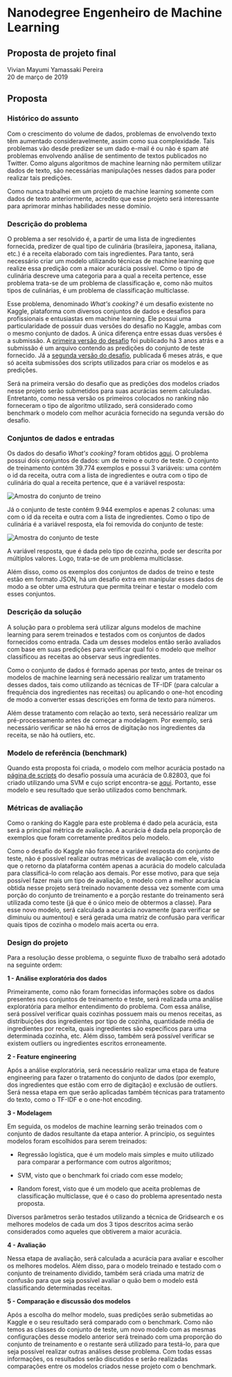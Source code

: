 # Nanodegree Engenheiro de Machine Learning
## Proposta de projeto final
Vivian Mayumi Yamassaki Pereira  
20 de março de 2019

## Proposta

### Histórico do assunto
Com o crescimento do volume de dados, problemas de envolvendo texto têm aumentado consideravelmente, assim como sua complexidade. Tais problemas vão desde predizer se um dado e-mail é ou não é spam até problemas envolvendo análise de sentimento de textos publicados no Twitter. Como alguns algoritmos de machine learning não permitem utilizar dados de texto, são necessárias manipulações nesses dados para poder realizar tais predições.

Como nunca trabalhei em um projeto de machine learning somente com dados de texto anteriormente, acredito que esse projeto será interessante para aprimorar minhas habilidades nesse domínio. 

### Descrição do problema
O problema a ser resolvido é, a partir de uma lista de ingredientes fornecida, predizer de qual tipo de culinária (brasileira, japonesa, italiana, etc.) é a receita elaborado com tais ingredientes.
Para tanto, será necessário criar um modelo utilizando técnicas de machine learning que realize essa predição com a maior acurácia possível. Como o tipo de culinária descreve uma categoria para a qual a receita pertence, esse problema trata-se de um problema de classificação e, como não muitos tipos de culinárias, é um problema de classificação multiclasse.

Esse problema, denominado _What's cooking?_ é um desafio existente no Kaggle, plataforma com diversos conjuntos de dados e desafios para profissionais e entusiastas em machine learning. Ele possui uma particularidade de possuir duas versões do desafio no Kaggle, ambas com o mesmo conjunto de dados. A única diferença entre essas duas versões é a submissão. A [primeira versão do desafio](https://www.kaggle.com/c/whats-cooking) foi publicado há 3 anos atrás e a submissão é um arquivo contendo as predições do conjunto de teste fornecido. Já a [segunda versão do desafio](https://www.kaggle.com/c/whats-cooking-kernels-only), publicada 6 meses atrás, e que só aceita submissões dos scripts utilizados para criar os modelos e as predições.

Será na primeira versão do desafio que as predições dos modelos criados nesse projeto serão submetidos para suas acurácias serem calculadas. Entretanto, como nessa versão os primeiros colocados no ranking não forneceram o tipo de algoritmo utilizado, será considerado como benchmark o modelo com melhor acurácia fornecido na segunda versão do desafio.

### Conjuntos de dados e entradas
Os dados do desafio _What's cooking?_ foram obtidos [aqui](https://www.kaggle.com/c/whats-cooking/data). O problema possui dois conjuntos de dados: um de treino e outro de teste. O conjunto de treinamento contém 39.774 exemplos e possui 3 variáveis: uma contém o id da receita, outra com a lista de ingredientes e outra com o tipo de culinária do qual a receita pertence, que é a variável resposta:

![Amostra do conjunto de treino](/figuras/exemploTreino.PNG "Amostra do conjunto de treinamento")

Já o conjunto de teste contém 9.944 exemplos e apenas 2 colunas: uma com o id da receita e outra com a lista de ingredientes. Como o tipo de culinária é a variável resposta, ela foi removida do conjunto de teste: 

![Amostra do conjunto de teste](/figuras/exemploTeste.PNG "Amostra do conjunto de teste")

A variável resposta, que é dada pelo tipo de cozinha, pode ser descrita por múltiplos valores. Logo, trata-se de um problema multiclasse.

Além disso, como os exemplos dos conjuntos de dados de treino e teste estão em formato JSON, há um desafio extra em manipular esses dados de modo a se obter uma estrutura que permita treinar e testar o modelo com esses conjuntos. 

### Descrição da solução
A solução para o problema será utilizar alguns modelos de machine learning para serem treinados e testados com os conjuntos de dados fornecidos como entrada. Cada um desses modelos então serão avaliados com base em suas predições para verificar qual foi o modelo que melhor classificou as receitas ao observar seus ingredientes.

Como o conjunto de dados é formado apenas por texto, antes de treinar os modelos de machine learning será necessário realizar um tratamento desses dados, tais como utilizando as técnicas de TF-IDF (para calcular a frequência dos ingredientes nas receitas) ou aplicando o one-hot encoding de modo a converter essas descrições em forma de texto para números. 

Além desse tratamento com relação ao texto, será necessário realizar um pré-processamento antes de começar a modelagem. Por exemplo, será necessário verificar se não há erros de digitação nos ingredientes da receita, se não há outliers, etc.

### Modelo de referência (benchmark)
Quando esta proposta foi criada, o modelo com melhor acurácia postado na [página de scripts](https://www.kaggle.com/c/whats-cooking-kernels-only/kernels) do desafio possuía uma acurácia de 0.82803, que foi criado utilizando uma SVM e cujo script encontra-se [aqui](https://www.kaggle.com/oracool/natty-svc-better-score-than-the-first-place). Portanto, esse modelo e seu resultado que serão utilizados como benchmark.

### Métricas de avaliação
Como o ranking do Kaggle para este problema é dado pela acurácia, esta será a principal métrica de avaliação. A acurácia é dada pela proporção de exemplos que foram corretamente preditos pelo modelo.

Como o desafio do Kaggle não fornece a variável resposta do conjunto de teste, não é possível realizar outras métricas de avaliação com ele, visto que o retorno da plataforma contém apenas a acurácia do modelo calculada para classificá-lo com relação aos demais. Por esse motivo, para que seja possível fazer mais um tipo de avaliação, o modelo com a melhor acurácia obtida nesse projeto será treinado novamente dessa vez somente com uma porção do conjunto de treinamento e a porção restante do treinamento será utilizada como teste (já que é o único meio de obtermos a classe). Para esse novo modelo, será calculada a acurácia novamente (para verificar se diminuiu ou aumentou) e será gerada uma matriz de confusão para verificar quais tipos de cozinha o modelo mais acerta ou erra.

### Design do projeto
Para a resolução desse problema, o seguinte fluxo de trabalho será adotado na seguinte ordem:

**1 - Análise exploratória dos dados**

Primeiramente, como não foram fornecidas informações sobre os dados presentes nos conjuntos de treinamento e teste, será realizada uma análise exploratória para melhor entendimento do problema. Com essa análise, será possível verificar quais cozinhas possuem mais ou menos receitas, as distribuições dos ingredientes por tipo de cozinha, quantidade média de ingredientes por receita, quais ingredientes são específicos para uma determinada cozinha, etc. Além disso, também será possível verificar se existem outliers ou ingredientes escritos erroneamente.

**2 - Feature engineering**

Após a análise exploratória, será necessário realizar uma etapa de feature engineering para fazer o tratamento do conjunto de dados (por exemplo, dos ingredientes que estão com erro de digitação) e exclusão de outliers. Será nessa etapa em que serão aplicadas também técnicas para tratamento do texto, como o TF-IDF e o one-hot encoding.

**3 - Modelagem**

Em seguida, os modelos de machine learning serão treinados com o conjunto de dados resultante da etapa anterior. A princípio, os seguintes modelos foram escolhidos para serem treinados:

- Regressão logística, que é um modelo mais simples e muito utilizado para comparar a performance com outros algoritmos;

- SVM, visto que o benchmark foi criado com esse modelo;

- Random forest, visto que é um modelo que aceita problemas de classificação multiclasse, que é o caso do problema apresentado nesta proposta.

Diversos parâmetros serão testados utilizando a técnica de Gridsearch e os melhores modelos de cada um dos 3 tipos descritos acima serão considerados como aqueles que obtiverem a maior acurácia.

**4 - Avaliação**

Nessa etapa de avaliação, será calculada a acurácia para avaliar e escolher os melhores modelos. Além disso, para o modelo treinado e testado com o conjunto de treinamento dividido, também será criada uma matriz de confusão para que seja possível avaliar o quão bem o modelo está classificando determinadas receitas.

**5 - Comparação e discussão dos modelos**

Após a escolha do melhor modelo, suas predições serão submetidas ao Kaggle e o seu resultado será comparado com o benchmark. Como não temos as classes do conjunto de teste, um novo modelo com as mesmas configurações desse modelo anterior será treinado com uma proporção do conjunto de treinamento e o restante será utilizado para testá-lo, para que seja possível realizar outras análises desse problema. Com todas essas informações, os resultados serão discutidos e serão realizadas comparações entre os modelos criados nesse projeto com o benchmark.